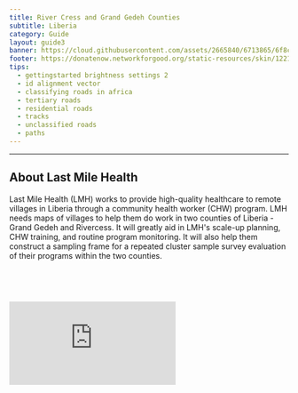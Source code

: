 ```yaml
---
title: River Cress and Grand Gedeh Counties
subtitle: Liberia
category: Guide
layout: guide3
banner: https://cloud.githubusercontent.com/assets/2665840/6713865/6f8c06fc-cd6b-11e4-97b2-247dc26ca2e0.jpg
footer: https://donatenow.networkforgood.org/static-resources/skin/12214/graphics/logo.jpg
tips:
  - gettingstarted brightness settings 2
  - id alignment vector
  - classifying roads in africa
  - tertiary roads
  - residential roads
  - tracks
  - unclassified roads
  - paths
---
```


<div id="test" class="col-lg-5 col-sm-6">
<hr class="section-heading-spacer">
<div class="clearfix"></div>

<h2 class="section-heading">About Last Mile Health</h2>

 <p>Last Mile Health (LMH) works to provide high-quality healthcare to remote villages in Liberia through a community health worker (CHW) program. LMH needs maps of villages to help them do work in two counties of Liberia - Grand Gedeh and Rivercess. It will greatly aid in LMH's scale-up planning, CHW training, and routine program monitoring. It will also help them construct a sampling frame for a repeated cluster sample survey evaluation of their programs within the two counties.</p>


</div>
<div class="col-lg-5 col-lg-offset-2 col-sm-6">
  <iframe style="margin-top:60px" src="https://donatenow.networkforgood.org/static-resources/skin/12214/graphics/logo.jpg" scrolling="no" frameborder="0"></iframe>
</div>

